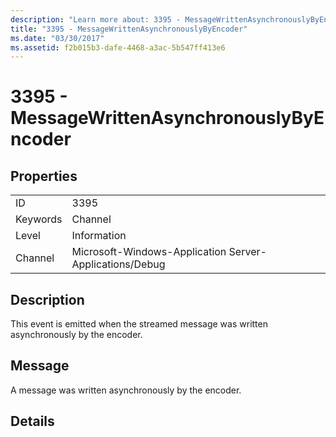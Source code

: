 ```yaml
---
description: "Learn more about: 3395 - MessageWrittenAsynchronouslyByEncoder"
title: "3395 - MessageWrittenAsynchronouslyByEncoder"
ms.date: "03/30/2017"
ms.assetid: f2b015b3-dafe-4468-a3ac-5b547ff413e6
---
```

# 3395 - MessageWrittenAsynchronouslyByEncoder

## Properties  
  
|||  
|-|-|  
|ID|3395|  
|Keywords|Channel|  
|Level|Information|  
|Channel|Microsoft-Windows-Application Server-Applications/Debug|  
  
## Description  

 This event is emitted when the streamed message was written asynchronously by the encoder.  
  
## Message  

 A message was written asynchronously by the encoder.  
  
## Details
